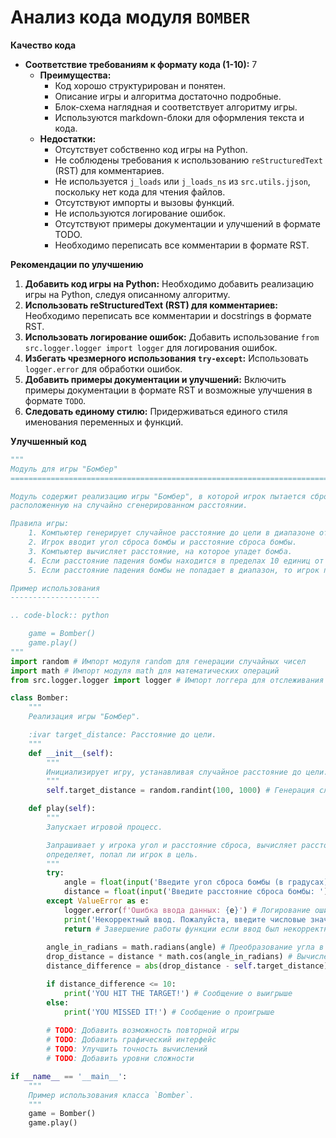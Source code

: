 # Анализ кода модуля `BOMBER`

**Качество кода**
*   **Соответствие требованиям к формату кода (1-10):** 7
    *   **Преимущества:**
        *   Код хорошо структурирован и понятен.
        *   Описание игры и алгоритма достаточно подробные.
        *   Блок-схема наглядная и соответствует алгоритму игры.
        *   Используются markdown-блоки для оформления текста и кода.
    *   **Недостатки:**
        *   Отсутствует собственно код игры на Python.
        *   Не соблюдены требования к использованию `reStructuredText` (RST) для комментариев.
        *   Не используется `j_loads` или `j_loads_ns` из `src.utils.jjson`, поскольку нет кода для чтения файлов.
        *   Отсутствуют импорты и вызовы функций.
        *   Не используются логирование ошибок.
        *   Отсутствуют примеры документации и улучшений в формате TODO.
        *   Необходимо переписать все комментарии в формате RST.

**Рекомендации по улучшению**

1.  **Добавить код игры на Python:** Необходимо добавить реализацию игры на Python, следуя описанному алгоритму.
2.  **Использовать reStructuredText (RST) для комментариев:** Необходимо переписать все комментарии и docstrings в формате RST.
3.  **Использовать логирование ошибок:** Добавить использование `from src.logger.logger import logger` для логирования ошибок.
4.  **Избегать чрезмерного использования `try-except`:** Использовать `logger.error` для обработки ошибок.
5.  **Добавить примеры документации и улучшений:** Включить примеры документации в формате RST и возможные улучшения в формате `TODO`.
6.  **Следовать единому стилю:** Придерживаться единого стиля именования переменных и функций.

**Улучшенный код**

```python
"""
Модуль для игры "Бомбер"
=========================================================================================

Модуль содержит реализацию игры "Бомбер", в которой игрок пытается сбросить бомбу на цель,
расположенную на случайно сгенерированном расстоянии.

Правила игры:
    1. Компьютер генерирует случайное расстояние до цели в диапазоне от 100 до 1000.
    2. Игрок вводит угол сброса бомбы и расстояние сброса бомбы.
    3. Компьютер вычисляет расстояние, на которое упадет бомба.
    4. Если расстояние падения бомбы находится в пределах 10 единиц от расстояния до цели, игрок побеждает.
    5. Если расстояние падения бомбы не попадает в диапазон, то игрок проигрывает.

Пример использования
--------------------

.. code-block:: python

    game = Bomber()
    game.play()
"""
import random # Импорт модуля random для генерации случайных чисел
import math # Импорт модуля math для математических операций
from src.logger.logger import logger # Импорт логгера для отслеживания ошибок

class Bomber:
    """
    Реализация игры "Бомбер".

    :ivar target_distance: Расстояние до цели.
    """
    def __init__(self):
        """
        Инициализирует игру, устанавливая случайное расстояние до цели.
        """
        self.target_distance = random.randint(100, 1000) # Генерация случайного расстояния до цели

    def play(self):
        """
        Запускает игровой процесс.

        Запрашивает у игрока угол и расстояние сброса, вычисляет расстояние падения бомбы и
        определяет, попал ли игрок в цель.
        """
        try:
            angle = float(input('Введите угол сброса бомбы (в градусах): ')) # Запрашивает у игрока угол сброса
            distance = float(input('Введите расстояние сброса бомбы: ')) # Запрашивает у игрока расстояние сброса
        except ValueError as e:
            logger.error(f'Ошибка ввода данных: {e}') # Логирование ошибки ввода
            print('Некорректный ввод. Пожалуйста, введите числовые значения.') # Сообщение об ошибке ввода
            return # Завершение работы функции если ввод был некорректным
        
        angle_in_radians = math.radians(angle) # Преобразование угла в радианы
        drop_distance = distance * math.cos(angle_in_radians) # Вычисление расстояния падения бомбы
        distance_difference = abs(drop_distance - self.target_distance) # Вычисление разницы между расстояниями

        if distance_difference <= 10:
            print('YOU HIT THE TARGET!') # Сообщение о выигрыше
        else:
            print('YOU MISSED IT!') # Сообщение о проигрыше
        
        # TODO: Добавить возможность повторной игры
        # TODO: Добавить графический интерфейс
        # TODO: Улучшить точность вычислений
        # TODO: Добавить уровни сложности

if __name__ == '__main__':
    """
    Пример использования класса `Bomber`.
    """
    game = Bomber()
    game.play()
```